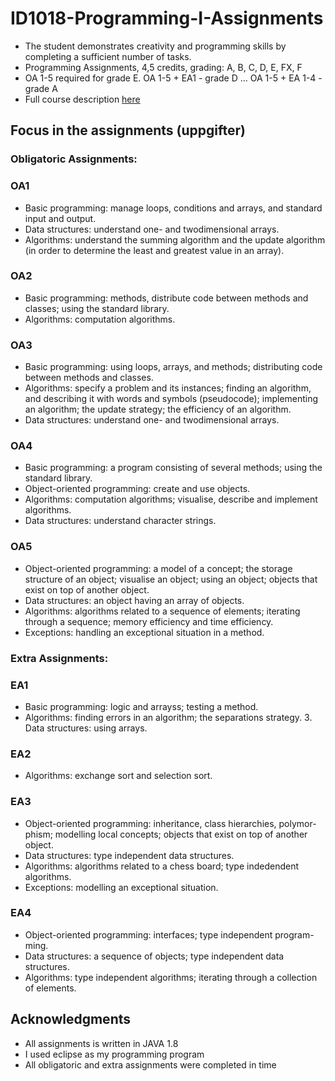 # ID1018-Programming-I-Assignments
      
* The student demonstrates creativity and programming skills by completing a sufficient number of tasks.
* Programming Assignments, 4,5 credits, grading: A, B, C, D, E, FX, F 
* OA 1-5 required for grade E. OA 1-5 + EA1 - grade D ... OA 1-5 + EA 1-4 - grade A
* Full course description [here](https://www.kth.se/student/kurser/kurs/ID1018)

## Focus in the assignments (uppgifter)

### Obligatoric Assignments:

### OA1
* Basic programming: manage loops, conditions and arrays, and standard input and output.
* Data structures: understand one- and twodimensional arrays.
* Algorithms: understand the summing algorithm and the update algorithm (in order to determine the least and greatest value in an array).

### OA2
* Basic programming: methods, distribute code between methods and classes; using the standard library.
* Algorithms: computation algorithms.

### OA3
* Basic programming: using loops, arrays, and methods; distributing code between methods and classes.
* Algorithms: specify a problem and its instances; finding an algorithm, and describing it with words and symbols (pseudocode); implementing an algorithm; the update strategy; the efficiency of an algorithm.
* Data structures: understand one- and twodimensional arrays.

### OA4
* Basic programming: a program consisting of several methods; using the standard library.
* Object-oriented programming: create and use objects.
* Algorithms: computation algorithms; visualise, describe and implement algorithms.
* Data structures: understand character strings.
 
### OA5
* Object-oriented programming: a model of a concept; the storage structure of an object; visualise an object; using an object; objects that exist on top of another object.
* Data structures: an object having an array of objects.
* Algorithms: algorithms related to a sequence of elements; iterating through a sequence; memory efficiency and time efficiency.
* Exceptions: handling an exceptional situation in a method.

### Extra Assignments:

### EA1
* Basic programming: logic and arrayss; testing a method.
* Algorithms: finding errors in an algorithm; the separations strategy. 3. Data structures: using arrays.

### EA2
* Algorithms: exchange sort and selection sort.

### EA3
* Object-oriented programming: inheritance, class hierarchies, polymor- phism; modelling local concepts; objects that exist on top of another object.
* Data structures: type independent data structures.
* Algorithms: algorithms related to a chess board; type indedendent algorithms.
* Exceptions: modelling an exceptional situation.


### EA4
* Object-oriented programming: interfaces; type independent program- ming.
* Data structures: a sequence of objects; type independent data structures.
* Algorithms: type independent algorithms; iterating through a collection of elements.

## Acknowledgments

* All assignments is written in JAVA 1.8
* I used eclipse as my programming program
* All obligatoric and extra assignments were completed in time 

